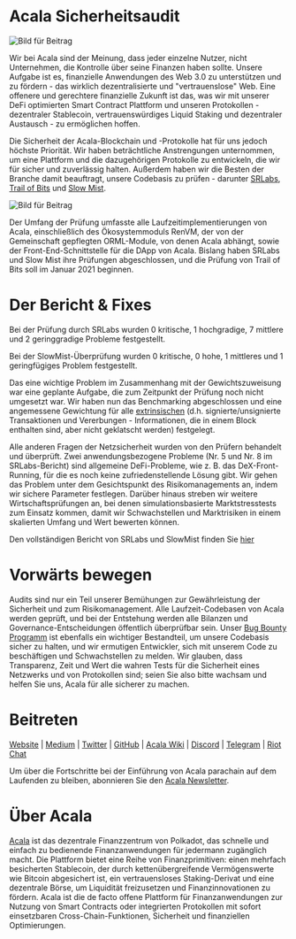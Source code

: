 # Acala Sicherheitsaudit

![Bild für Beitrag](https://miro.medium.com/max/8000/1*yhydywHe1k2421hd6xqhFQ.jpeg)

Wir bei Acala sind der Meinung, dass jeder einzelne Nutzer, nicht Unternehmen, die Kontrolle über seine Finanzen haben sollte. Unsere Aufgabe ist es, finanzielle Anwendungen des Web 3.0 zu unterstützen und zu fördern - das wirklich dezentralisierte und "vertrauenslose" Web. Eine offenere und gerechtere finanzielle Zukunft ist das, was wir mit unserer DeFi optimierten Smart Contract Plattform und unseren Protokollen - dezentraler Stablecoin, vertrauenswürdiges Liquid Staking und dezentraler Austausch - zu ermöglichen hoffen.

Die Sicherheit der Acala-Blockchain und -Protokolle hat für uns jedoch höchste Priorität. Wir haben beträchtliche Anstrengungen unternommen, um eine Plattform und die dazugehörigen Protokolle zu entwickeln, die wir für sicher und zuverlässig halten. Außerdem haben wir die Besten der Branche damit beauftragt, unsere Codebasis zu prüfen - darunter [SRLabs](https://srlabs.de/), [Trail of Bits](https://www.trailofbits.com/) und [Slow Mist](https://www.slowmist.com/en/).

![Bild für Beitrag](https://miro.medium.com/max/1730/1*hKvzkJVXDmSA9OU7NhFLuA.jpeg)

Der Umfang der Prüfung umfasste alle Laufzeitimplementierungen von Acala, einschließlich des Ökosystemmoduls RenVM, der von der Gemeinschaft gepflegten ORML-Module, von denen Acala abhängt, sowie der Front-End-Schnittstelle für die DApp von Acala. Bislang haben SRLabs und Slow Mist ihre Prüfungen abgeschlossen, und die Prüfung von Trail of Bits soll im Januar 2021 beginnen.

# Der Bericht & Fixes

Bei der Prüfung durch SRLabs wurden 0 kritische, 1 hochgradige, 7 mittlere und 2 geringgradige Probleme festgestellt.

Bei der SlowMist-Überprüfung wurden 0 kritische, 0 hohe, 1 mittleres und 1 geringfügiges Problem festgestellt.

Das eine wichtige Problem im Zusammenhang mit der Gewichtszuweisung war eine geplante Aufgabe, die zum Zeitpunkt der Prüfung noch nicht umgesetzt war. Wir haben nun das Benchmarking abgeschlossen und eine angemessene Gewichtung für alle [extrinsischen](https://substrate.dev/docs/en/knowledgebase/learn-substrate/extrinsics) (d.h. signierte/unsignierte Transaktionen und Vererbungen - Informationen, die in einem Block enthalten sind, aber nicht geklatscht werden) festgelegt.

Alle anderen Fragen der Netzsicherheit wurden von den Prüfern behandelt und überprüft. Zwei anwendungsbezogene Probleme (Nr. 5 und Nr. 8 im SRLabs-Bericht) sind allgemeine DeFi-Probleme, wie z. B. das DeX-Front-Running, für die es noch keine zufriedenstellende Lösung gibt. Wir gehen das Problem unter dem Gesichtspunkt des Risikomanagements an, indem wir sichere Parameter festlegen. Darüber hinaus streben wir weitere Wirtschaftsprüfungen an, bei denen simulationsbasierte Marktstresstests zum Einsatz kommen, damit wir Schwachstellen und Marktrisiken in einem skalierten Umfang und Wert bewerten können.

Den vollständigen Bericht von SRLabs und SlowMist finden Sie [hier](https://github.com/AcalaNetwork/Acala/tree/master/audit)

# Vorwärts bewegen

Audits sind nur ein Teil unserer Bemühungen zur Gewährleistung der Sicherheit und zum Risikomanagement. Alle Laufzeit-Codebasen von Acala werden geprüft, und bei der Entstehung werden alle Bilanzen und Governance-Entscheidungen öffentlich überprüfbar sein. Unser [Bug Bounty Programm](https://github.com/AcalaNetwork/Acala/wiki/W.-Contribution-&-Rewards#runtime-bug-bounty) ist ebenfalls ein wichtiger Bestandteil, um unsere Codebasis sicher zu halten, und wir ermutigen Entwickler, sich mit unserem Code zu beschäftigen und Schwachstellen zu melden. Wir glauben, dass Transparenz, Zeit und Wert die wahren Tests für die Sicherheit eines Netzwerks und von Protokollen sind; seien Sie also bitte wachsam und helfen Sie uns, Acala für alle sicherer zu machen.

# Beitreten

[Website](https://acala.network/) | [Medium](https://medium.com/acalanetwork) | [Twitter](https://twitter.com/AcalaNetwork) | [GitHub](https://github.com/AcalaNetwork/Acala) | [Acala Wiki](https://github.com/AcalaNetwork/Acala/wiki) | [Discord](https://discord.gg/vdbFVCH) | [Telegram](https://t.me/acalaofficial) | [Riot Chat](https://riot.im/app/#/room/#acala:matrix.org)

Um über die Fortschritte bei der Einführung von Acala parachain auf dem Laufenden zu bleiben, abonnieren Sie den [Acala Newsletter](https://share.hsforms.com/1X9RxkXk-R62I0VNbATaDXw4h8qc).

# Über Acala

[Acala](http://acala.network/) ist das dezentrale Finanzzentrum von Polkadot, das schnelle und einfach zu bedienende Finanzanwendungen für jedermann zugänglich macht. Die Plattform bietet eine Reihe von Finanzprimitiven: einen mehrfach besicherten Stablecoin, der durch kettenübergreifende Vermögenswerte wie Bitcoin abgesichert ist, ein vertrauensloses Staking-Derivat und eine dezentrale Börse, um Liquidität freizusetzen und Finanzinnovationen zu fördern. Acala ist die de facto offene Plattform für Finanzanwendungen zur Nutzung von Smart Contracts oder integrierten Protokollen mit sofort einsetzbaren Cross-Chain-Funktionen, Sicherheit und finanziellen Optimierungen.

